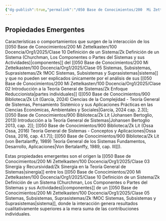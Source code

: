 ```yaml
---
{"dg-publish":true,"permalink":"/050 Base de Conocimientos/200  Mi Zettelkasten/040 Teoría General de Sistemas (TGS)/Zk Propiedades Emergentes/","tags":["digitalGarden"]}
---
```


## Propiedades Emergentes

Características o comportamientos que surgen de la interacción de los [[050 Base de Conocimientos/200  Mi Zettelkasten/100 Docencia/Org1/2025/Clase 10 Definición de un Sistema/Zk Definición de un Sistema (Churchman, Los Componentes o Partes del Sistemas y sus Actividades)\|componentes]] del [[050 Base de Conocimientos/200  Mi Zettelkasten/100 Docencia/Org1/2025/Clase 05 Sistemas, Subsistemas, Suprasistemas/Zk !MOC Sistemas, Subsistemas y Suprasistemas\|sistema]] y que no pueden ser explicados únicamente por el análisis de sus [[050 Base de Conocimientos/200  Mi Zettelkasten/100 Docencia/Org1/2025/Clase 02 Introducción a la Teoría General de Sistemas/Zk Enfoque Reduccionista\|partes individuales]] ([[050 Base de Conocimientos/900 Biblioteca/Zk Lit (García, 2024) Ciencias de la Complejidad - Teoría General de Sistemas, Pensamiento Sistémico y sus Aplicaciones Prácticas en las Ciencias Económicas, Ambientales y Sociales\|García, 2024 cap. 2.3]]; [[050 Base de Conocimientos/900 Biblioteca/Zk Lit (Johansen Bertoglio, 2013) Introducción a la Teoría General de Sistemas\|Johansen Bertoglio 2013, cap. 2]]; [[050 Base de Conocimientos/900 Biblioteca/Zk Lit (Ossa Ossa, 2016) Teoría General de Sistemas -  Conceptos y Aplicaciones\|Ossa Ossa, 2016, cap. 4.1.7]]; [[050 Base de Conocimientos/900 Biblioteca/Zk Lit (von Bertalanffy, 1989) Teoría General de los Sistemas Fundamentos, Desarrollo, Aplicaciones\|Von Bertalanffy, 1989, cap. III]]).

Estas propiedades emergentes son el origen la [[050 Base de Conocimientos/200  Mi Zettelkasten/100 Docencia/Org1/2025/Clase 03 Sinergia y Recursividad/Zk Sinergia en la Teoría General de Sistemas\|sinergia]] entre los [[050 Base de Conocimientos/200  Mi Zettelkasten/100 Docencia/Org1/2025/Clase 10 Definición de un Sistema/Zk Definición de un Sistema (Churchman, Los Componentes o Partes del Sistemas y sus Actividades)\|componentes]] de un [[050 Base de Conocimientos/200  Mi Zettelkasten/100 Docencia/Org1/2025/Clase 05 Sistemas, Subsistemas, Suprasistemas/Zk !MOC Sistemas, Subsistemas y Suprasistemas\|sistema]], donde la interacción genera resultados cualitativamente superiores a la mera suma de las contribuciones individuales.

